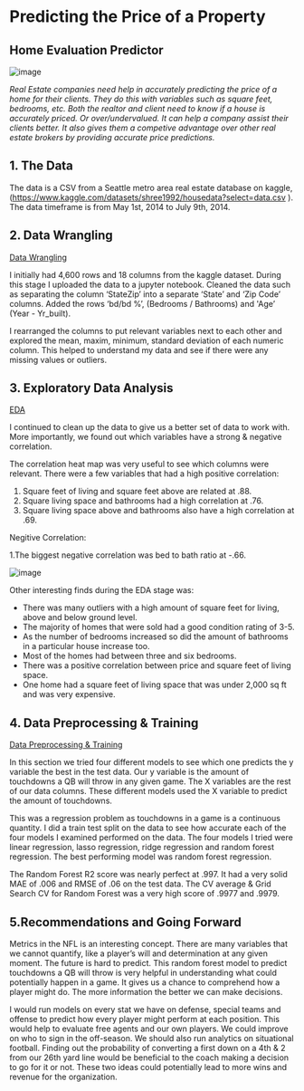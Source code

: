 # Predicting the Price of a Property

## Home Evaluation Predictor 

![image](https://lh3.googleusercontent.com/p/AF1QipMonHBuOOrL0UUzj45iIrfMqY2I76lbLNuPtNFg=w960-h960-n-o-v1)

   *Real Estate companies need help in accurately predicting the price of a home for their clients. They do this with variables such as square feet, bedrooms, etc.  Both the realtor and client need to know if a house is accurately priced. Or over/undervalued. It can help a company assist their clients better. It also gives them a competive advantage over other real estate brokers by providing accurate price predictions.*
 
 
## 1. The Data
The data is a CSV from a Seattle metro area real estate database on kaggle, (https://www.kaggle.com/datasets/shree1992/housedata?select=data.csv ). The data timeframe is from May 1st, 2014 to July 9th, 2014.
 
## 2. Data Wrangling
[Data Wrangling](http://localhost:8888/notebooks/Documents/GitHub/Home%20Price%20Predictor%20Capstone/Data%20Wrangling%20%26%20EDA%20for%20Home%20Price%20Predictor%20Capstone.ipynb#Data_Wrangling_&_EDA_for_Home_Price_Predictor_Capstone)

I initially had 4,600 rows and 18 columns from the kaggle dataset. During this stage I uploaded the data to a jupyter notebook. Cleaned the data such as separating the column ‘StateZip’ into a separate ‘State’ and ‘Zip Code’ columns. Added the rows ‘bd/bd %’, (Bedrooms / Bathrooms) and 'Age’ (Year -  Yr_built).

I rearranged the columns to put relevant variables next to each other and explored the mean, maxim, minimum, standard deviation of each numeric column. This helped to understand my data and see if there were any missing values or outliers.

## 3. Exploratory Data Analysis
[EDA](http://localhost:8888/notebooks/Documents/GitHub/Home%20Price%20Predictor%20Capstone/%20Pre-Processing%2C%20Training%20%20%26%20Modeling.ipynb)
 
I continued to clean up the data to give us a better set of data to work with. More importantly, we found out which variables have a strong & negative correlation.
 
The correlation heat map was very useful to see which columns were relevant. There were a few variables that had a high positive correlation:
1. Square feet of living and square feet above are related at .88.
2. Square living space and bathrooms had a high correlation at .76.
3. Square living space above and bathrooms also have a high correlation at .69.

Negitive Correlation:

1.The biggest negative correlation was bed to bath ratio at -.66.

 ![image](https://user-images.githubusercontent.com/86930309/193145314-8b8c26b4-0fa3-44d7-914d-2b8dcfcd7a77.png)

Other interesting finds during the EDA stage was:
- There was many outliers with a high amount of square feet for living, above and below ground level.
- The majority of homes that were sold had a good condition rating of 3-5.
- As the number of bedrooms increased so did the amount of bathrooms in a particular house increase too. 
- Most of the homes had between three and six bedrooms.
- There was a positive correlation between price and square feet of living space. 
- One home had a square feet of living space that was under 2,000 sq ft and was very expensive. 
 
## 4. Data Preprocessing & Training
[Data Preprocessing & Training](http://localhost:8888/notebooks/Documents/GitHub/Home%20Price%20Predictor%20Capstone/%20Pre-Processing%2C%20Training%20%20%26%20Modeling.ipynb)
 
In this section we tried four different models to see which one predicts the y variable the best in the test data. Our y variable is the amount of touchdowns a QB will throw in any given game. The X variables are the rest of our data columns. These different models used the X variable to predict the amount of touchdowns.
 
This was a regression problem as touchdowns in a game is a continuous quantity. I did a train test split on the data to see how accurate each of the four models I examined performed on the data. The four models I tried were linear regression, lasso regression, ridge regression and random forest regression. The best performing model was random forest regression.
 
The Random Forest R2 score was nearly perfect at .997. It had a very solid MAE of .006 and RMSE of .06 on the test data. The CV average & Grid Search CV for Random Forest was a very high score of .9977 and .9979.
 
 
## 5.Recommendations and Going Forward 
 Metrics in the NFL is an interesting concept. There are many variables that we cannot quantify, like a player’s will and determination at any given moment. The future is hard to predict. This random forest model to predict touchdowns a QB will throw is very helpful in understanding what could potentially happen in a game. It gives us a chance to comprehend how a player might do. The more information the better we can make decisions.
 
I would run models on every stat we have on defense, special teams and offense to predict how every player might perform at each position. This would help to evaluate free agents and our own players. We could improve on who to sign in the off-season.
We should also run analytics on situational football. Finding out the probability of converting a first down on a 4th & 2 from our 26th yard line would be beneficial to the coach making a decision to go for it or not. These two ideas could potentially lead to more wins and revenue for the organization.
 

